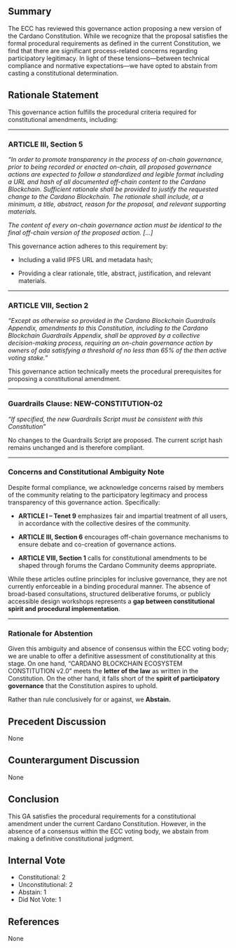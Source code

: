 ## Summary
The ECC has reviewed this governance action proposing a new version of the Cardano Constitution. While we recognize that the proposal satisfies the formal procedural requirements as defined in the current Constitution, we find that there are significant process-related concerns regarding participatory legitimacy. In light of these tensions—between technical compliance and normative expectations—we have opted to abstain from casting a constitutional determination.

## Rationale Statement
This governance action fulfills the procedural criteria required for constitutional amendments, including:

---

### ARTICLE III, Section 5

*“In order to promote transparency in the process of on-chain governance, prior to being recorded or enacted on-chain, all proposed governance actions are expected to follow a standardized and legible format including a URL and hash of all documented off-chain content to the Cardano Blockchain. Sufficient rationale shall be provided to justify the requested change to the Cardano Blockchain. The rationale shall include, at a minimum, a title, abstract, reason for the proposal, and relevant supporting materials.*

*The content of every on-chain governance action must be identical to the final off-chain version of the proposed action. [...]*

This governance action adheres to this requirement by:

* Including a valid IPFS URL and metadata hash;

* Providing a clear rationale, title, abstract, justification, and relevant materials.

---

### ARTICLE VIII, Section 2

*“Except as otherwise so provided in the Cardano Blockchain Guardrails Appendix, amendments to this Constitution, including to the Cardano Blockchain Guardrails Appendix, shall be approved by a collective decision-making process, requiring an on-chain governance action by owners of ada satisfying a threshold of no less than 65% of the then active voting stake.”*

This governance action technically meets the procedural prerequisites for proposing a constitutional amendment.

---

### Guardrails Clause: NEW-CONSTITUTION-02

*“If specified, the new Guardrails Script must be consistent with this Constitution”*

No changes to the Guardrails Script are proposed. The current script hash remains unchanged and is therefore compliant.

---

### Concerns and Constitutional Ambiguity Note

Despite formal compliance, we acknowledge concerns raised by members of the community relating to the participatory legitimacy and process transparency of this governance action. Specifically:

* **ARTICLE I – Tenet 9** emphasizes fair and impartial treatment of all users, in accordance with the collective desires of the community.

* **ARTICLE III, Section 6** encourages off-chain governance mechanisms to ensure debate and co-creation of governance actions.

* **ARTICLE VIII, Section 1** calls for constitutional amendments to be shaped through forums the Cardano Community deems appropriate.

While these articles outline principles for inclusive governance, they are not currently enforceable in a binding procedural manner. The absence of broad-based consultations, structured deliberative forums, or publicly accessible design workshops represents a **gap between constitutional spirit and procedural implementation**.

---

### Rationale for Abstention

Given this ambiguity and absence of consensus within the ECC voting body; we are unable to offer a definitive assessment of constitutionality at this stage. On one hand, “CARDANO BLOCKCHAIN ECOSYSTEM CONSTITUTION v2.0” meets the **letter of the law** as written in the Constitution. On the other hand, it falls short of the **spirit of participatory governance** that the Constitution aspires to uphold. 

Rather than rule conclusively for or against, we **Abstain.** 

## Precedent Discussion
None

## Counterargument Discussion
None

## Conclusion
This GA satisfies the procedural requirements for a constitutional amendment under the current Cardano Constitution. However, in the absence of a consensus within the ECC voting body, we abstain from making a definitive constitutional judgment.

## Internal Vote
- Constitutional: 2
- Unconstitutional: 2
- Abstain: 1
- Did Not Vote: 1

## References
None